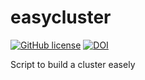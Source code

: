 # easycluster

[![GitHub license](https://sinfallas.files.wordpress.com/2016/02/gpl.png)](https://github.com/sinfallas/easycluster/blob/master/LICENSE)
[![DOI](https://zenodo.org/badge/4102/sinfallas/easycluster.svg)](https://zenodo.org/badge/latestdoi/4102/sinfallas/easycluster)


Script to build a cluster easely
